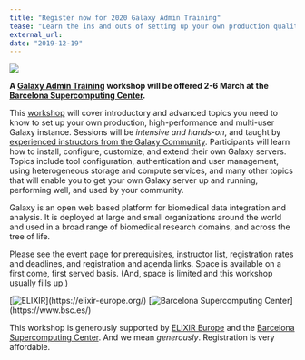 ```yaml
---
title: "Register now for 2020 Galaxy Admin Training"
tease: "Learn the ins and outs of setting up your own production quality Galaxy server."
external_url:
date: "2019-12-19"
---
```


[<img class="float-right" style="max-width: 18rem;" src="/src/events/2020-03-admin/2020-admin-rect.png" />](/src/events/2020-03-admin/index.md)

**A [Galaxy Admin Training](/src/events/2020-03-admin/index.md) workshop will be offered 2-6 March at the [Barcelona Supercomputing Center](https://www.bsc.es/).**

This [workshop](https://github.com/galaxyproject/dagobah-training) will cover introductory and advanced topics you need to know to set up your own production, high-performance and multi-user Galaxy instance.  Sessions will be *intensive and hands-on*, and taught by [experienced instructors from the Galaxy Community](/src/events/2020-03-admin/index.md#instructors). Participants will learn how to install, configure, customize, and extend their own Galaxy servers. Topics include tool configuration, authentication and user management, using heterogeneous storage and compute services, and many other topics that will enable you to get your own Galaxy server up and running, performing well, and used by your community.

Galaxy is an open web based platform for biomedical data integration and analysis. It is deployed at large and small organizations around the world and used in a broad range of biomedical research domains, and across the tree of life.

Please see the [event page](/src/events/2020-03-admin/index.md) for prerequisites, instructor list, registration rates and deadlines, and registration and agenda links. Space is available on a first come, first served basis. (And, space is limited and this workshop usually fills up.)

<div class="float-right">
[<img src="/src/images/logos/ElixirNoTextLogo.png" alt="ELIXIR"  style="max-width: 10rem" />](https://elixir-europe.org/)
[<img src="/src/images/logos/barcelona-sc-logo.png" alt="Barcelona Supercomputing Center" style="max-width: 18rem" />](https://www.bsc.es/)
</div>

This workshop is generously supported by [ELIXIR Europe](https://elixir-europe.org/) and the [Barcelona Supercomputing Center](https://www.bsc.es/).  And we mean *generously*.  Registration is very affordable.
